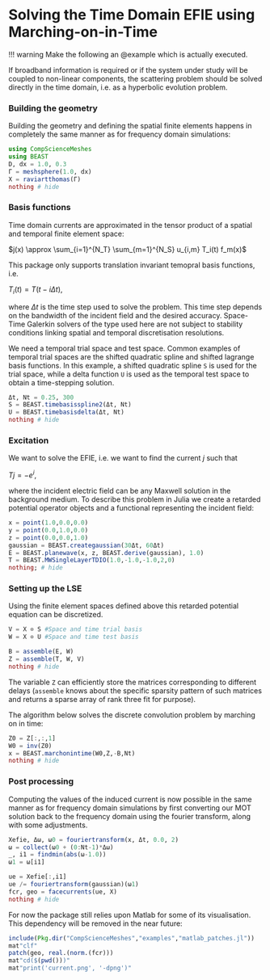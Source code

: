 # Solving the Time Domain EFIE using Marching-on-in-Time

!!! warning
    Make the following an @example which is actually executed.

If broadband information is required or if the system under study will be coupled to non-linear components, the scattering problem should be solved directly in the time domain, i.e. as a hyperbolic evolution problem.

### Building the geometry

Building the geometry and defining the spatial finite elements happens in completely the same manner as for frequency domain simulations:

```julia
using CompScienceMeshes
using BEAST
D, dx = 1.0, 0.3
Γ = meshsphere(1.0, dx)
X = raviartthomas(Γ)
nothing # hide
```

### Basis functions

Time domain currents are approximated in the tensor product of a spatial and temporal finite element space:

$j(x) \approx \sum_{i=1}^{N_T} \sum_{m=1}^{N_S} u_{i,m} T_i(t) f_m(x)$

This package only supports translation invariant temopral basis functions, i.e.

$T_i(t) = T(t - i \Delta t),$

where $\Delta t$ is the time step used to solve the problem. This time step depends on the bandwidth of the incident field and the desired accuracy. Space-Time Galerkin solvers of the type used here are not subject to stability conditions linking spatial and temporal discretisation resolutions.

We need a temporal trial space and test space. Common examples of temporal trial spaces are the shifted quadratic spline and shifted lagrange basis functions. In this example, a shifted quadratic spline `S` is used for the trial space, while a delta function `U` is used as the temporal test space to obtain a time-stepping solution.  

```julia
Δt, Nt = 0.25, 300
S = BEAST.timebasisspline2(Δt, Nt)
U = BEAST.timebasisdelta(Δt, Nt)
nothing # hide
```

### Excitation

We want to solve the EFIE, i.e. we want to find the current $j$ such that

$Tj = -e^i,$

where the incident electric field can be any Maxwell solution in the background medium. To describe this problem in Julia we create a retarded potential operator objects and a functional representing the incident field:

```julia
x = point(1.0,0.0,0.0)
y = point(0.0,1.0,0.0)
z = point(0.0,0.0,1.0)
gaussian = BEAST.creategaussian(30Δt, 60Δt)
E = BEAST.planewave(x, z, BEAST.derive(gaussian), 1.0)
T = BEAST.MWSingleLayerTDIO(1.0,-1.0,-1.0,2,0)
nothing; # hide
```

### Setting up the LSE

Using the finite element spaces defined above this retarded potential equation can be discretized.

```julia
V = X ⊗ S #Space and time trial basis
W = X ⊗ U #Space and time test basis

B = assemble(E, W)
Z = assemble(T, W, V)
nothing # hide
```

The variable `Z` can efficiently store the matrices corresponding to different delays (`assemble` knows about the specific sparsity pattern of such matrices and returns a sparse array of rank three fit for purpose).

The algorithm below solves the discrete convolution problem by marching on in time:

```julia
Z0 = Z[:,:,1]
W0 = inv(Z0)
x = BEAST.marchonintime(W0,Z,-B,Nt)
nothing # hide
```

### Post processing

Computing the values of the induced current is now possible in the same manner as for frequency domain simulations by first converting our MOT solution back to the frequency domain using the fourier transform, along with some adjustments.

```julia
Xefie, Δω, ω0 = fouriertransform(x, Δt, 0.0, 2)
ω = collect(ω0 + (0:Nt-1)*Δω)
_, i1 = findmin(abs(ω-1.0))
ω1 = ω[i1]

ue = Xefie[:,i1]
ue /= fouriertransform(gaussian)(ω1)
fcr, geo = facecurrents(ue, X)
nothing # hide
```

For now the package still relies upon Matlab for some of its visualisation. This dependency will be removed in the near future:

```julia
include(Pkg.dir("CompScienceMeshes","examples","matlab_patches.jl"))
mat"clf"
patch(geo, real.(norm.(fcr)))
mat"cd($(pwd()))"
mat"print('current.png', '-dpng')"
```
